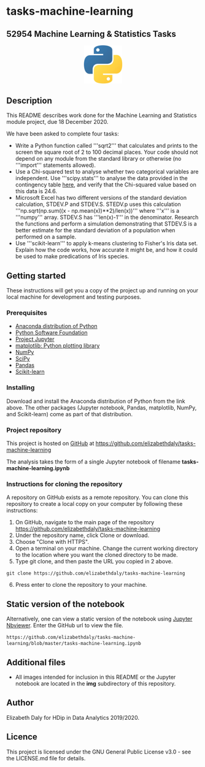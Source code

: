 # tasks-machine-learning
## 52954 Machine Learning &amp; Statistics Tasks


<p align="middle">
  <img src="img/python.jpg" width="100" />
</p>

## Description

This README describes work done for the Machine Learning and Statistics module project, due 18 December 2020.

We have been asked to complete four tasks:
- Write a Python function called '''sqrt2''' that calculates and prints to the screen the square root of 2 to 100 decimal places. Your code should not depend on any module from the standard library or otherwise (no '''import''' statements allowed).
- Use a Chi-squared test to analyse whether two categorical variables are independent. Use '''scipy.stats''' to analyse the data provided in the contingency table [here](https://en.wikipedia.org/wiki/Chi-squared_test), and verify that the Chi-squared value based on this data is 24.6.
- Microsoft Excel has two different versions of the standard deviation calculation, STDEV.P and STDEV.S. STEDV.p uses this calculation '''np.sqrt(np.sum((x - np.mean(x))**2)/len(x))''' where '''x''' is a '''numpy''' array. STDEV.S has '''len(x)-1''' in the denominator. Research the functions and perform a simulation demonstrating that STDEV.S is a better estimate for the standard deviation of a population when performed on a sample.
- Use '''scikit-learn''' to apply k-means clustering to Fisher's Iris data set. Explain how the code works, how accurate it might be, and how it could be used to make predications of Iris species.

## Getting started

These instructions will get you a copy of the project up and running on your local machine for development and testing purposes.

### Prerequisites
- [Anaconda distribution of Python](https://www.anaconda.com/distribution/)
- [Python Software Foundation](https://www.python.org/)
- [Project Jupyter](https://jupyter.org/)
- [matplotlib: Python plotting library](https://matplotlib.org/)
- [NumPy](https://numpy.org/)
- [SciPy](https://www.scipy.org/)
- [Pandas](https://pandas.pydata.org/)
- [Scikit-learn](https://scikit-learn.org/stable/)

### Installing
Download and install the Anaconda distribution of Python from the link above. The other packages (Jupyter notebook, Pandas, matplotlib, NumPy, and Scikit-learn) come as part of that distribution.

### Project repository
This project is hosted on [GitHub](https://github.com/) at 
https://github.com/elizabethdaly/tasks-machine-learning

The analysis takes the form of a single Jupyter notebook of filename **tasks-machine-learning.ipynb**

### Instructions for cloning the repository
A repository on GitHub exists as a remote repository. You can clone this repository to create a local copy on your computer by following these instructions:
1. On GitHub, navigate to the main page of the repository https://github.com/elizabethdaly/tasks-machine-learning
2. Under the repository name, click Clone or download.
3. Choose "Clone with HTTPS".
4. Open a terminal on your machine. Change the current working directory to the location where you want the cloned directory to be made.
5. Type git clone, and then paste the URL you copied in 2 above.
```
git clone https://github.com/elizabethdaly/tasks-machine-learning
```
6. Press enter to clone the repository to your machine.

## Static version of the notebook
Alternatively, one can view a static version of the notebook using [Jupyter Nbviewer](https://nbviewer.jupyter.org/). Enter the GitHub url to view the file.

```
https://github.com/elizabethdaly/tasks-machine-learning/blob/master/tasks-machine-learning.ipynb
```

## Additional files
- All images intended for inclusion in this README or the Jupyter notebook are located in the **img** subdirectory of this repository.

## Author
Elizabeth Daly for HDip in Data Analytics 2019/2020.

## Licence

This project is licensed under the GNU General Public License v3.0 - see the LICENSE.md file for details.
